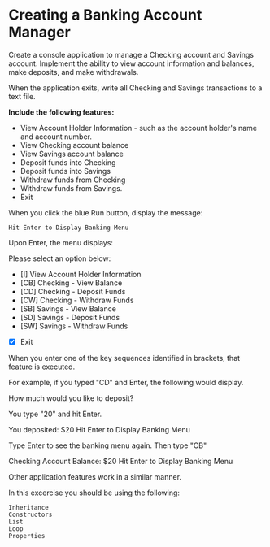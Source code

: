 # Creating a Banking Account Manager

Create a console application to manage a Checking account and Savings account. Implement the ability to view account information and balances, make deposits, and make withdrawals.

When the application exits, write all Checking and Savings transactions to a text file.

**Include the following features:**

-   View Account Holder Information - such as the account holder's name and account number.
-   View Checking account balance
-   View Savings account balance
-   Deposit funds into Checking
-   Deposit funds into Savings
-   Withdraw funds from Checking
-   Withdraw funds from Savings.
-   Exit

When you click the blue Run button, display the message:

`Hit Enter to Display Banking Menu`

Upon Enter, the menu displays:

Please select an option below:
- [I] View Account Holder Information 
- [CB] Checking - View Balance 
- [CD] Checking - Deposit Funds 
- [CW] Checking - Withdraw Funds 
- [SB] Savings - View Balance 
- [SD] Savings - Deposit Funds 
- [SW] Savings - Withdraw Funds 
- [X] Exit

When you enter one of the key sequences identified in brackets, that feature is executed.

For example, if you typed "CD" and Enter, the following would display.

How much would you like to deposit?

You type "20" and hit Enter.

You deposited: \$20
Hit Enter to Display Banking Menu

Type Enter to see the banking menu again. Then type "CB"

Checking Account Balance: \$20
Hit Enter to Display Banking Menu

Other application features work in a similar manner.

In this excercise you should be using the following:

    Inheritance
    Constructors
    List
    Loop
    Properties
